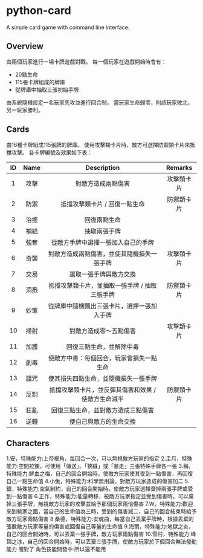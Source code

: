 # python-card
A simple card game with command line interface.
## Overview
由兩個玩家進行一場卡牌遊戲對戰。
每一個玩家在遊戲開始時會有：
* 20點生命
* 115張卡牌組成的牌庫
* 從牌庫中抽取三張初始手牌

由系統隨機設定一名玩家先攻並進行回合制，
當玩家生命歸零，則該玩家敗北，另一玩家勝利。
## Cards
由16種卡牌組成115張牌的牌庫。
使用攻擊類卡片時，敵方可選擇防禦類卡片來抵擋攻擊。
各卡牌編號及效果如下表：

|  ID | Name | Description | Remarks |
| :--:   | :-----:  | :----: | :-----: |
| 1 | 攻擊 | 對敵方造成兩點傷害 | 攻擊類卡片 |
| 2 | 防禦 | 抵擋攻擊類卡片 / 回復一點生命  | 防禦類卡片 |
| 3 | 治癒 |  回復兩點生命  |  |
| 4 | 補給 | 抽取兩張手牌  |  |
| 5 | 強奪 | 從敵方手牌中選擇一張加入自己的手牌  |  |
| 6 | 奇襲 | 對敵方造成兩點傷害，並使其隨機損失一張手牌  | 攻擊類卡片 |
| 7 | 交易 | 選取一張手牌與敵方交換  |  |
| 8 | 洞悉 | 抵擋攻擊類卡片，並抽取一張手牌 / 抽取三張手牌  | 防禦類卡片 |
| 9 | 妙策 | 從牌庫中隨機飄出三張卡片，選擇一張加入手牌  |  |
| 10 | 掃射 | 對敵方造成零～五點傷害  | 攻擊類卡片 |
| 11 | 加護 | 回復三點生命，並解除中毒 |  |
| 12 | 劇毒 | 使敵方中毒：每個回合，玩家會損失一點生命  |  |
| 13 | 詛咒 | 使其損失四點生命，並隨機損失一張手牌  |  |
| 14 | 反制 | 抵擋攻擊類卡片，並反彈其傷害和效果 / 使敵方生命減半  | 防禦類卡片 |
| 15 | 狂亂 | 回復三點生命，並對敵方造成三點傷害 |  |
| 16 | 逆轉 | 使自己與敵方的生命交換  | <br> |
## Characters
1.安，特殊能力:上帝視角，每回合一次，可以無視敵方玩家的指定
2.圭月，特殊能力:空間拉鍊，可使用「傳送」、「狹縫」或「暴走」三張特殊手牌各一張
3.梅，特殊能力:鮮血之梅，自己的回合開始時，使敵方玩家使其受到一點傷害，再回復自己一點生命值
4.小兔，特殊能力:科學無用論，對敵方玩家造成的傷害加二
5.銀，特殊能力:空氣制約，自己的回合開始時，使敵方玩家選擇棄掉兩張手牌或受到一點傷害
6.正作，特殊能力:能量轉移，被敵方玩家指定並受到傷害時，可以棄掉三張手牌，無視敵方玩家的攻擊並給予那個玩家兩倍傷害
7.W，特殊能力:歡迎來到輸家之國，當自己的生命值為三時，受到的傷害減二，自己的回合結束時給予敵方玩家兩點傷害
8.桑德，特殊能力:安魂曲，每當自己丟棄手牌時，根據丟棄的張數敵方玩家等量的傷害或回復自己等量的生命值
9.海爾，特殊能力:地獄之炎，自己的回合開始時，可以丟棄一張手牌，敵方玩家兩點傷害
10.雪村，特殊能力:峰頂之冰，自己的回合開始時，可以丟棄三張手牌，使敵方玩家於下個回合無法發動能力
喔對了 角色技能開發中 所以還不能用